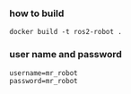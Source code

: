 ### how to build
```
docker build -t ros2-robot .
```

### user name and password
```
username=mr_robot
password=mr_robot
```
